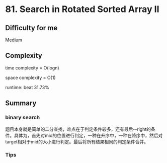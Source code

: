 # 81. Search in Rotated Sorted Array II
## Difficulty for me

Medium

## Complexity
time complexity = O(logn)

space complexity = O(1)

runtime: beat 31.73%

## Summary
### binary search

题目本身就是简单的二分查找，难点在于判定条件较多，还有最后--right的条件。具体为，首先对mid的位置进行判定，一种在升序中，一种在降序中，然后对target相对于mid的大小进行判定。最后将所有结果相同的判定条件合并。

### Tips

